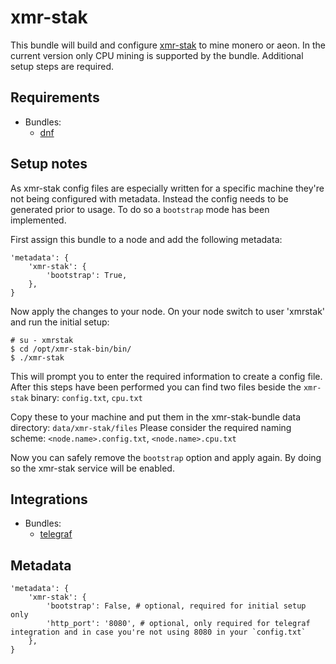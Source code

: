 # xmr-stak

This bundle will build and configure [xmr-stak](https://github.com/fireice-uk/xmr-stak) to mine monero or aeon.
In the current version only CPU mining is supported by the bundle.
Additional setup steps are required.

## Requirements

* Bundles:
  * [dnf](https://github.com/rullmann/bundlewrap-dnf)

## Setup notes

As xmr-stak config files are especially written for a specific machine they're not being configured with metadata.
Instead the config needs to be generated prior to usage. To do so a `bootstrap` mode has been implemented.

First assign this bundle to a node and add the following metadata:

    'metadata': {
        'xmr-stak': {
            'bootstrap': True,
        },
    }

Now apply the changes to your node.
On your node switch to user 'xmrstak' and run the initial setup:

    # su - xmrstak
    $ cd /opt/xmr-stak-bin/bin/
    $ ./xmr-stak

This will prompt you to enter the required information to create a config file.
After this steps have been performed you can find two files beside the `xmr-stak` binary: `config.txt`, `cpu.txt`

Copy these to your machine and put them in the xmr-stak-bundle data directory: `data/xmr-stak/files`
Please consider the required naming scheme: `<node.name>.config.txt`, `<node.name>.cpu.txt`

Now you can safely remove the `bootstrap` option and apply again. By doing so the xmr-stak service will be enabled. 

## Integrations

* Bundles:
  * [telegraf](https://github.com/rullmann/bundlewrap-telegraf)

## Metadata

    'metadata': {
        'xmr-stak': {
            'bootstrap': False, # optional, required for initial setup only
            'http_port': '8080', # optional, only required for telegraf integration and in case you're not using 8080 in your `config.txt`
        },
    }
